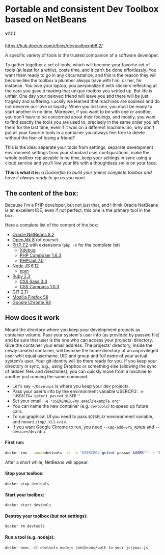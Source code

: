 
# Portable and consistent Dev Toolbox based on NetBeans

##### v1.1.1

https://hub.docker.com/r/blys/devtoolboxnb8.2/

A specific variety of tools is the trusted companion of a software developer.

To gather together a set of tools, which will become your favorite set of tools (at least for a while), costs time, and it can't be done effortlessly.
You want them ready to go in any circumstance, and this is the reason they will become like the toolbox a plumber always have with him, or her, for instance.
You love your laptop; you personalize it with stickers reflecting all the care you gave it making that unique toolbox you settled up.
But life is unfair. One day your beloved friend will leave you and there will be just tragedy and suffering.
Luckily we learned that machines are soulless and do not deserve our love or loyalty. When you lost one, you must be ready to start another in no time.
Moreover, if you want to be with one or another, you don't have to be concerned about their feelings, and mostly, you want to find exactly the tools you are used to, precisely in the same order you left them for the last time, even if it was on a different machine.
So, why don't put all your favorite tools in a container you always feel free to delete without the fear of losing a friend?

This is the idea: separate your tools from settings, separate development environment settings from your standard user configurations, make the whole toolbox replaceable in no time, keep your settings in sync using a cloud service and you'll live your life with a thoughtless smile on your face.

**This is what it is:** *a Dockerfile to build your (mine) complete toolbox and have it always ready to go as you want.*

## The content of the box:
Because I'm a PHP developer, but not just that, and I think Oracle NetBeans is an excellent IDE, even if not perfect, this one is the primary tool in the box.

Here a complete list of the content of the box:

 - [Oracle NetBeans 8.2](https://netbeans.org/downloads/)
 - [OpenJdk 8](http://openjdk.java.net/)  (of course)
 - [PHP 7.2](http://php.net/ChangeLog-7.php) with extensions (`php -m` for the complete list)
	 - [Xdebug](https://xdebug.org/)
	 - [PHP Composer 1.6.3](https://getcomposer.org/)
	 - [PHPUnit 7.0](https://phpunit.de/)
- [Node JS 6.12](https://nodejs.org/en/)
	- [npm](https://www.npmjs.com/)
- [Ruby 2.3](https://www.ruby-lang.org/)
	- [CSS Sass 3.4](https://sass-lang.com/)
	- [CSS Compass 1.0.3](compass-style.org)
- [GIT 2,11](https://git-scm.com/)
- [Mozilla Firefox 58](https://www.mozilla.org/en-US/firefox/)
- [Google Chrome 64](https://www.google.com/chrome/)

## How does it work
Mount the directory where you keep your development projects as container volume. Pass your system's user info (as provided by passwd file) and be sure that user is the one who can access your projects' directory.
Give the container your email address.
The projects' directory, inside the newly created container, will become the home directory of an unprivileged user whit equal username, UID and group and full name of your actual system's user.
Your git identity will be there ready for you.
If you keep your directory in sync, e.g., using Dropbox or something else (allowing the sync of hidden files and directories), you can quickly move from a machine to another just running the same command.

 - Let's say `~/Develops` is where you keep your dev projects.
 - Pass your user's info by the envinronment variable USERCFG:  ``-e "USERCFG=`getent passwd $USER`"``
 - Set your email: ``-e "USEREMAIL=my.email@example.org"``
 - You can name the new container (e.g. `devtools`) to speed up future calls.
 - To run graphical UI you need to pass `$DISPLAY` envinronment variable, and mount `/tmp/.X11-unix`.
 - If you want Google Chrome to run, you need `--cap-add=SYS_ADMIN` and `--device=/dev/dri`

#### First run:
```bash
docker run --name=devtools -it -e "USERCFG=`getent passwd $USER`" -e "USEREMAIL=my.email@example.org" --cap-add=SYS_ADMIN --device=/dev/dri  -e DISPLAY -v ~/Develops:/netbeans -v /tmp/.X11-unix:/tmp/.X11-unix:rw blys/devtoolboxnb8.2
```

After a short while, NetBeans will appear.
#### Stop your toolbox:
    docker stop devtools
#### Start your toolbox:
    docker start devtools
#### Destroy your toolbox (but not settings):
    docker rm devtools
#### Run a tool (e.g. nodejs):
    docker exec -it devtools nodejs /netbeans/path-to-your-js/your.js
